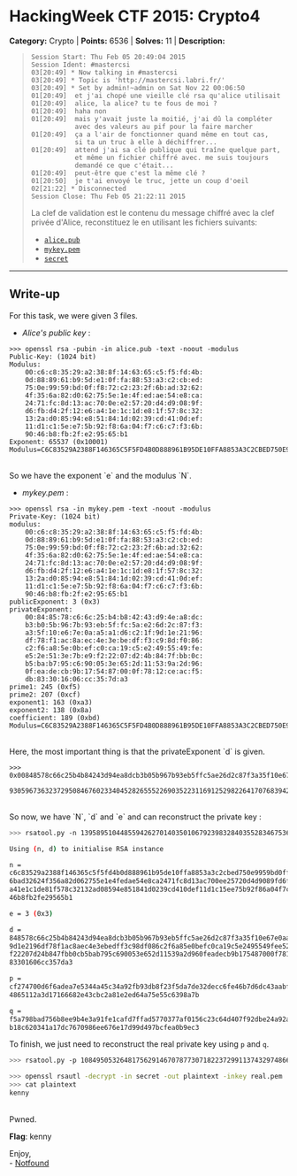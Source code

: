 # HackingWeek CTF 2015: Crypto4

**Category:** Crypto |
**Points:** 6536 |
**Solves:** 11 |
**Description:**

> ```
> Session Start: Thu Feb 05 20:49:04 2015
> Session Ident: #mastercsi
> 03[20:49] * Now talking in #mastercsi
> 03[20:49] * Topic is 'http://mastercsi.labri.fr/'
> 03[20:49] * Set by admin!~admin on Sat Nov 22 00:06:50
> 01[20:49]  et j'ai chopé une vieille clé rsa qu'alice utilisait
> 01[20:49]  alice, la alice? tu te fous de moi ?
> 01[20:49]  haha non
> 01[20:49]  mais y'avait juste la moitié, j'ai dû la compléter
>            avec des valeurs au pif pour la faire marcher
> 01[20:49]  ça a l'air de fonctionner quand même en tout cas,
>            si ta un truc à elle à déchiffrer...
> 01[20:49]  attend j'ai sa clé publique qui traîne quelque part,
>            et même un fichier chiffré avec. me suis toujours
>            demandé ce que c'était... 
> 01[20:49]  peut-être que c'est la même clé ?
> 01[20:50]  je t'ai envoyé le truc, jette un coup d'oeil
> 02[21:22] * Disconnected
> Session Close: Thu Feb 05 21:22:11 2015
> ```
>
> La clef de validation est le contenu du message chiffré avec la clef privée d'Alice, reconstituez le en utilisant les fichiers suivants:
> 
> * [`alice.pub`](http://hackingweek.fr/media/Aa0eiHuu/alice.pub)
> * [`mykey.pem`](http://hackingweek.fr/media/Aa0eiHuu/mykey.pem)
> * [`secret`](http://hackingweek.fr/media/Aa0eiHuu/secret)

___

## Write-up

For this task, we were given 3 files.

- _Alice's public key_ :

```
>>> openssl rsa -pubin -in alice.pub -text -noout -modulus
Public-Key: (1024 bit)
Modulus:
    00:c6:c8:35:29:a2:38:8f:14:63:65:c5:f5:fd:4b:
    0d:88:89:61:b9:5d:e1:0f:fa:88:53:a3:c2:cb:ed:
    75:0e:99:59:bd:0f:f8:72:c2:23:2f:6b:ad:32:62:
    4f:35:6a:82:d0:62:75:5e:1e:4f:ed:ae:54:e8:ca:
    24:71:fc:8d:13:ac:70:0e:e2:57:20:d4:d9:08:9f:
    d6:fb:d4:2f:12:e6:a4:1e:1c:1d:e8:1f:57:8c:32:
    13:2a:d0:85:94:e8:51:84:1d:02:39:cd:41:0d:ef:
    11:d1:c1:5e:e7:5b:92:f8:6a:04:f7:c6:c7:f3:6b:
    90:46:b8:fb:2f:e2:95:65:b1
Exponent: 65537 (0x10001)
Modulus=C6C83529A2388F146365C5F5FD4B0D888961B95DE10FFA8853A3C2CBED750E9959BD0FF872C2232F6BAD32624F356A82D062755E1E4FEDAE54E8CA2471FC8D13AC700EE25720D4D9089FD6FBD42F12E6A41E1C1DE81F578C32132AD08594E851841D0239CD410DEF11D1C15EE75B92F86A04F7C6C7F36B9046B8FB2FE29565B1
```
<br>
So we have the exponent `e` and the modulus `N`.

- _mykey.pem_ :

```
>>> openssl rsa -in mykey.pem -text -noout -modulus
Private-Key: (1024 bit)
modulus:
    00:c6:c8:35:29:a2:38:8f:14:63:65:c5:f5:fd:4b:
    0d:88:89:61:b9:5d:e1:0f:fa:88:53:a3:c2:cb:ed:
    75:0e:99:59:bd:0f:f8:72:c2:23:2f:6b:ad:32:62:
    4f:35:6a:82:d0:62:75:5e:1e:4f:ed:ae:54:e8:ca:
    24:71:fc:8d:13:ac:70:0e:e2:57:20:d4:d9:08:9f:
    d6:fb:d4:2f:12:e6:a4:1e:1c:1d:e8:1f:57:8c:32:
    13:2a:d0:85:94:e8:51:84:1d:02:39:cd:41:0d:ef:
    11:d1:c1:5e:e7:5b:92:f8:6a:04:f7:c6:c7:f3:6b:
    90:46:b8:fb:2f:e2:95:65:b1
publicExponent: 3 (0x3)
privateExponent:
    00:84:85:78:c6:6c:25:b4:b8:42:43:d9:4e:a8:dc:
    b3:b0:5b:96:7b:93:eb:5f:fc:5a:e2:6d:2c:87:f3:
    a3:5f:10:e6:7e:0a:a5:a1:d6:c2:1f:9d:1e:21:96:
    df:78:f1:ac:8a:ec:4e:3e:be:df:f3:c9:8d:f0:86:
    c2:f6:a8:5e:0b:ef:c0:ca:19:c5:e2:49:55:49:fe:
    e5:2e:51:3e:7b:e9:f2:22:07:d2:4b:84:7f:bb:0c:
    b5:ba:b7:95:c6:90:05:3e:65:2d:11:53:9a:2d:96:
    0f:ea:de:cb:9b:17:54:87:00:0f:78:12:ce:ac:f5:
    db:83:30:16:06:cc:35:7d:a3
prime1: 245 (0xf5)
prime2: 207 (0xcf)
exponent1: 163 (0xa3)
exponent2: 138 (0x8a)
coefficient: 189 (0xbd)
Modulus=C6C83529A2388F146365C5F5FD4B0D888961B95DE10FFA8853A3C2CBED750E9959BD0FF872C2232F6BAD32624F356A82D062755E1E4FEDAE54E8CA2471FC8D13AC700EE25720D4D9089FD6FBD42F12E6A41E1C1DE81F578C32132AD08594E851841D0239CD410DEF11D1C15EE75B92F86A04F7C6C7F36B9046B8FB2FE29565B1
```
<br>
Here, the most important thing is that the privateExponent `d` is given.

```
>>> 0x00848578c66c25b4b84243d94ea8dcb3b05b967b93eb5ffc5ae26d2c87f3a35f10e67e0aa5a1d6c21f9d1e2196df78f1ac8aec4e3ebedff3c98df086c2f6a85e0befc0ca19c5e2495549fee52e513e7be9f22207d24b847fbb0cb5bab795c690053e652d11539a2d960feadecb9b175487000f7812ceacf5db83301606cc357da3

93059673632372950846760233404528265552269035223116912529822641707683942804264477357459595582862911535897995187130227884549537965505362023024775114219145218863449310278405967527628414837264004662699074903716560546461614167980089864300514695266151435327524971233343815264097726955869839543417933242229553724835
```
<br>
So now, we have `N`, `d` and `e` and can reconstruct the private key : 

```bash
>>> rsatool.py -n 139589510448559426270140350106792398328403552834675368794733962561525914206396716036189393374294367303846992780695341826824306948258043034537162671328717852010658546072889560963675752283945322326005793726927254786393742142055806404861768824642002369852610966461772991591954263592365958281593575065087653537201 -e 3 -d 93059673632372950846760233404528265552269035223116912529822641707683942804264477357459595582862911535897995187130227884549537965505362023024775114219145218863449310278405967527628414837264004662699074903716560546461614167980089864300514695266151435327524971233343815264097726955869839543417933242229553724835

Using (n, d) to initialise RSA instance

n =
c6c83529a2388f146365c5f5fd4b0d888961b95de10ffa8853a3c2cbed750e9959bd0ff872c2232f
6bad32624f356a82d062755e1e4fedae54e8ca2471fc8d13ac700ee25720d4d9089fd6fbd42f12e6
a41e1c1de81f578c32132ad08594e851841d0239cd410def11d1c15ee75b92f86a04f7c6c7f36b90
46b8fb2fe29565b1

e = 3 (0x3)

d =
848578c66c25b4b84243d94ea8dcb3b05b967b93eb5ffc5ae26d2c87f3a35f10e67e0aa5a1d6c21f
9d1e2196df78f1ac8aec4e3ebedff3c98df086c2f6a85e0befc0ca19c5e2495549fee52e513e7be9
f22207d24b847fbb0cb5bab795c690053e652d11539a2d960feadecb9b175487000f7812ceacf5db
83301606cc357da3

p =
cf274700d6f6adea7e5344a45c34a92fb93db8f23f5da7de32decc6fe46b7d6dc43aabf15bb1cc0f
4865112a3d17166682e43cbc2a81e2ed64a75e55c6398a7b

q =
f5a798bad756b8ee9b4e3a91fe1cafd7ffad5770377af0156c23c64d407f92dbe24a92ae7427fd7e
b18c620341a17dc7670986ee676e17d99d497bcfea0b9ec3

```

To finish, we just need to reconstruct the real private key using `p` and `q`.

```bash
>>> rsatool.py -p 10849505326481756291467078773071822372991137432974866960395851121614351820034216452685397471770720115956086308531118673792947647173561074086963379535710843 -q 12865979254173524318205154356956226942340819748396485453570850199275733851574194544096345303446141207553525448737577133880210914025405392588238363787239107 -e 65537 -o real.pem

>>> openssl rsautl -decrypt -in secret -out plaintext -inkey real.pem
>>> cat plaintext 
kenny
```

<br>
Pwned.

__Flag__: kenny

Enjoy,<br>
\- [Notfound](http://www.notfound.ovh)

